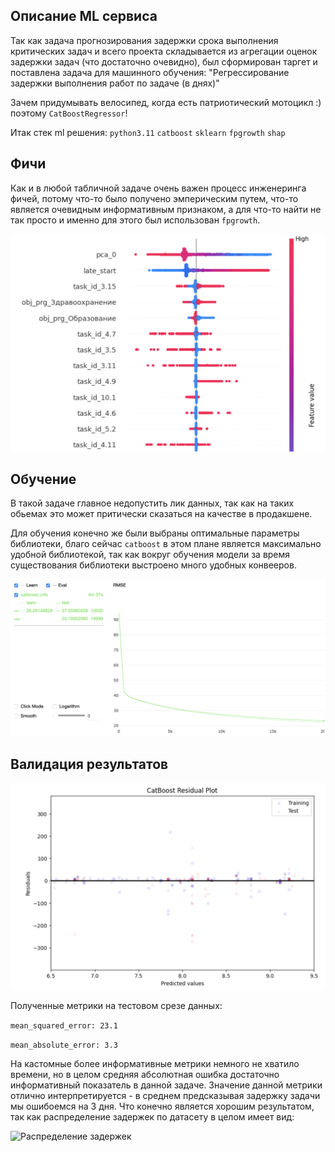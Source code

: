 ## Описание ML сервиса

Так как задача прогнозирования задержки срока выполнения критических задач и всего проекта складывается из агрегации оценок задержки задач (что достаточно очевидно), был сформирован таргет и поставлена задача для машинного обучения: "Регрессирование задержки выполнения работ по задаче (в днях)"

Зачем придумывать велосипед, когда есть патриотический мотоцикл :) поэтому `CatBoostRegressor`!

Итак стек ml решения: `python3.11` `catboost` `sklearn` `fpgrowth` `shap`

## Фичи

Как и в любой табличной задаче очень важен процесс инженеринга фичей, потому что-то было получено эмперическим путем, что-то является очевидным информативным признаком, а для что-то найти не так просто и именно для этого был использован `fpgrowth`.

![Влияние признаков](./ml/assets/f_imp.png)

## Обучение

В такой задаче главное недопустить лик данных, так как на таких обьемах это может притически сказаться на качестве в продакшене.

Для обучения конечно же были выбраны оптимальные параметры библиотеки, благо сейчас `catboost` в этом плане является максимально удобной библиотекой, так как вокруг обучения модели за время существования библиотеки выстроено много удобных конвееров.

![Влияние признаков](./ml/assets/train.png)

## Валидация результатов

![Валидация](./ml/assets/res_val.png)

Полученные метрики на тестовом срезе данных:

```mean_squared_error: 23.1```

```mean_absolute_error: 3.3```

На кастомные более информативные метрики немного не хватило времени, но в целом средняя абсолютная ошибка достаточно информативный показатель в данной задаче. Значение данной метрики отлично интерпретируется - в среднем предсказывая задержку задачи мы ошибоемся на 3 дня. Что конечно является хорошим результатом, так как распределение задержек по датасету в целом имеет вид:

![Распределение задержек](./ml/assets/distr.png)